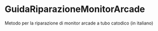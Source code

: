 # GuidaRiparazioneMonitorArcade
Metodo per la riparazione di monitor arcade a tubo catodico (in italiano)
